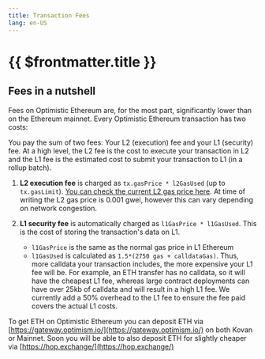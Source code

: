 ```yaml
---
title: Transaction Fees
lang: en-US
---
```


# {{ $frontmatter.title }}

## Fees in a nutshell

Fees on Optimistic Ethereum are, for the most part, significantly 
lower than on the Ethereum mainnet. Every Optimistic Ethereum
transaction has two costs:

You pay the sum of two fees: Your L2 (execution) fee and your L1 (security) fee. At a high level, the L2 fee is the cost to execute your transaction in L2 and the L1 fee is the estimated cost to submit your transaction to L1 (in a rollup batch).

1. **L2 execution fee** is charged as `tx.gasPrice * l2GasUsed` 
   (up to `tx.gasLimit`). [You can check the current L2 gas price here](https://public-grafana.optimism.io/d/9hkhMxn7z/public-dashboard?orgId=1&refresh=5m). At time of writing the L2 gas price is 0.001 gwei, however this can vary depending on network congestion.
   
2. **L1 security fee** is automatically charged as `l1GasPrice * l1GasUsed`. This 
   is the cost of storing the transaction's data on L1. 

   - `l1GasPrice` is the same as the normal gas price in L1 Ethereum
   - `l1GasUsed` is calculated as `1.5*(2750 gas + calldataGas)`. Thus, more 
      calldata your transaction includes, the more expensive your L1 fee will be. 
      For example, an ETH transfer has no calldata, so it will have the cheapest 
      L1 fee, whereas large contract deployments can have over 25kb of calldata 
      and will result in a high L1 fee.  We currently add a 50% overhead to the L1 
      fee to ensure the fee paid covers the actual L1 costs.

To get ETH on Optimistic Ethereum you can deposit ETH 
via [https://gateway.optimism.io/](https://gateway.optimism.io/) on both Kovan 
or Mainnet. Soon you will be able to also deposit ETH for slightly cheaper 
via [https://hop.exchange/](https://hop.exchange/)
